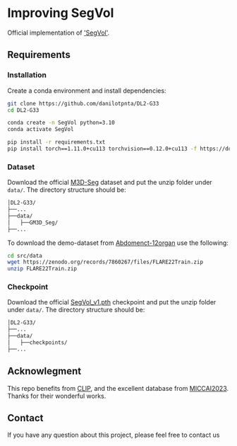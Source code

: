 # Improving SegVol
Official implementation of ['SegVol'](https://github.com/BAAI-DCAI/SegVol).


## Requirements

### Installation
Create a conda environment and install dependencies:

```bash
git clone https://github.com/danilotpnta/DL2-G33
cd DL2-G33

conda create -n SegVol python=3.10
conda activate SegVol

pip install -r requirements.txt
pip install torch==1.11.0+cu113 torchvision==0.12.0+cu113 -f https://download.pytorch.org/whl/torch_stable.html
```

### Dataset
Download the official [M3D-Seg](https://huggingface.co/datasets/GoodBaiBai88/M3D-Seg) dataset and put the unzip folder under `data/`.
The directory structure should be:
```bash
│DL2-G33/
├──...
├──data/
│   ├──GM3D_Seg/
├──...
```

To download the demo-dataset from [Abdomenct-12organ](https://zenodo.org/records/7860267) use the following:
```bash
cd src/data
wget https://zenodo.org/records/7860267/files/FLARE22Train.zip
unzip FLARE22Train.zip
```

### Checkpoint
Download the official [SegVol_v1.pth](https://drive.google.com/drive/folders/1TEJtgctH534Ko5r4i79usJvqmXVuLf54?usp=drive_link) checkpoint and put the unzip folder under `data/`.
The directory structure should be:
```bash
│DL2-G33/
├──...
├──data/
│   ├──checkpoints/
├──...
```
### 


## Acknowlegment
This repo benefits from [CLIP](https://github.com/openai/CLIP), and the excellent database from [MICCAI2023](https://conferences.miccai.org/). Thanks for their wonderful works.

## Contact
If you have any question about this project, please feel free to contact us
